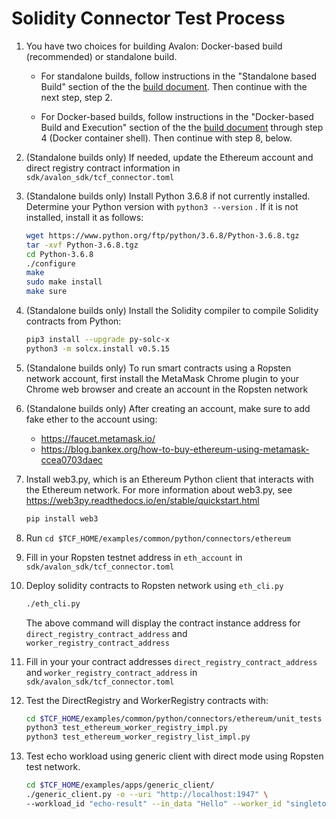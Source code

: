 # Solidity Connector Test Process

1.  You have two choices for building Avalon: Docker-based build (recommended)
    or standalone build.

    - For standalone builds, follow instructions in the
      "Standalone based Build" section of the
      the [build document](../BUILD.md#standalonebuild).
      Then continue with the next step, step 2.

    - For Docker-based builds, follow instructions in the
      "Docker-based Build and Execution" section of the
      the [build document](../BUILD.md#dockerbuild) through step 4
      (Docker container shell).
      Then continue with step 8, below.

2.  (Standalone builds only) If needed, update the Ethereum account and
    direct registry contract information in `sdk/avalon_sdk/tcf_connector.toml`

3.  (Standalone builds only) Install Python 3.6.8 if not currently installed.
    Determine your Python version with `python3 --version` .
    If it is not installed, install it as follows:

    ```bash
    wget https://www.python.org/ftp/python/3.6.8/Python-3.6.8.tgz
    tar -xvf Python-3.6.8.tgz
    cd Python-3.6.8
    ./configure
    make
    sudo make install
    make sure
    ```

4.  (Standalone builds only) Install the Solidity compiler to compile
    Solidity contracts from Python:
    ```bash
    pip3 install --upgrade py-solc-x
    python3 -m solcx.install v0.5.15
    ```

5.  (Standalone builds only) To run smart contracts using a
    Ropsten network account, first install the MetaMask Chrome plugin
    to your Chrome web browser and create an account in the Ropsten network

6.  (Standalone builds only) After creating an account, make sure to add
    fake ether to the account using:

    - https://faucet.metamask.io/
    - https://blog.bankex.org/how-to-buy-ethereum-using-metamask-ccea0703daec

7.  Install web3.py, which is an Ethereum Python client that interacts
    with the Ethereum network. For more information about web3.py, see
    https://web3py.readthedocs.io/en/stable/quickstart.html

    ```bash
    pip install web3
    ```

8.  Run `cd $TCF_HOME/examples/common/python/connectors/ethereum`

9.  Fill in your Ropsten testnet address in `eth_account` in
    `sdk/avalon_sdk/tcf_connector.toml`

10. Deploy solidity contracts to Ropsten network using `eth_cli.py`

    ```bash
    ./eth_cli.py
    ```

    The above command will display the contract instance address for
    `direct_registry_contract_address` and `worker_registry_contract_address`

11. Fill in your your contract addresses
      `direct_registry_contract_address` and `worker_registry_contract_address`
      in `sdk/avalon_sdk/tcf_connector.toml`

12. Test the DirectRegistry and WorkerRegistry contracts with:
    ```bash
    cd $TCF_HOME/examples/common/python/connectors/ethereum/unit_tests
    python3 test_ethereum_worker_registry_impl.py
    python3 test_ethereum_worker_registry_list_impl.py
    ```

13. Test echo workload using generic client with direct mode using Ropsten test network.
    ```bash
    cd $TCF_HOME/examples/apps/generic_client/
    ./generic_client.py -o --uri "http://localhost:1947" \
    --workload_id "echo-result" --in_data "Hello" --worker_id "singleton-worker-1" -avs "http://localhost:6090"
    ```
